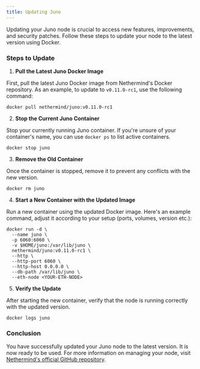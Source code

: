 ```yaml
---
title: Updating Juno
---
```


Updating your Juno node is crucial to access new features, improvements, and security patches. Follow these steps to update your node to the latest version using Docker.

### Steps to Update

1. **Pull the Latest Juno Docker Image**

First, pull the latest Juno Docker image from Nethermind's Docker repository. As an example, to update to `v0.11.0-rc1`, use the following command:

```
docker pull nethermind/juno:v0.11.0-rc1
```

2. **Stop the Current Juno Container**

Stop your currently running Juno container. If you're unsure of your container's name, you can use `docker ps` to list active containers.

```
docker stop juno
```

3. **Remove the Old Container**

Once the container is stopped, remove it to prevent any conflicts with the new version.

```
docker rm juno
```

4. **Start a New Container with the Updated Image**

Run a new container using the updated Docker image. Here's an example command, adjust it according to your setup (ports, volumes, version etc.):

```
docker run -d \
  --name juno \
  -p 6060:6060 \
  -v $HOME/juno:/var/lib/juno \
  nethermind/juno:v0.11.0-rc1 \
  --http \
  --http-port 6060 \
  --http-host 0.0.0.0 \
  --db-path /var/lib/juno \
  --eth-node <YOUR-ETH-NODE>
```

5. **Verify the Update**

After starting the new container, verify that the node is running correctly with the updated version.

```
docker logs juno
```

### Conclusion

You have successfully updated your Juno node to the latest version. It is now ready to be used. For more information on managing your node, visit [Nethermind's official GitHub repository](https://github.com/NethermindEth/juno).
